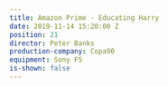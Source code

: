 ```yaml
---
title: Amazon Prime - Educating Harry
date: 2019-11-14 15:20:00 Z
position: 21
director: Peter Banks
production-company: Copa90
equipment: Sony F5
is-shown: false
---
```


